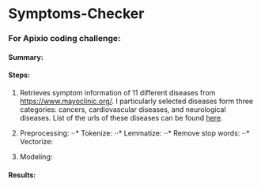 # Symptoms-Checker

### For Apixio coding challenge:

#### Summary: 

#### Steps:

1. Retrieves symptom information of 11 different diseases from https://www.mayoclinic.org/. I particularly selected diseases form three categories: cancers, cardiovascular diseases, and neurological diseases. 
List of the urls of these diseases can be found [here](https://github.com/gogowenzhang/Symptoms-Checker/blob/master/src/main/resources/urls.csv). 

2. Preprocessing:
⋅⋅* Tokenize: 
⋅⋅* Lemmatize:
⋅⋅* Remove stop words:
⋅⋅* Vectorize:

3. Modeling:


#### Results: 


